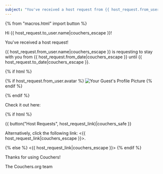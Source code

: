 ```yaml
---
subject: "You've received a host request from {{ host_request.from_user.name|couchers_escape }}!"
---
```


{% from "macros.html" import button %}

Hi {{ host_request.to_user.name|couchers_escape }}!

You've received a host request!

{{ host_request.from_user.name|couchers_escape }} is requesting to stay with you from {{ host_request.from_date|couchers_escape }} until {{ host_request.to_date|couchers_escape }}.

{% if html %}

{% if host_request.from_user.avatar %}
<img src="{{ host_request.from_user.avatar.thumbnail_url|couchers_escape }}" alt="Your Guest's Profile Picture" >
{% endif %}

{% endif %}

Check it out here:

{% if html %}

{{ button("Host Requests", host_request_link)|couchers_safe }}

Alternatively, click the following link: <{{ host_request_link|couchers_escape }}>.

{% else %}
<{{ host_request_link|couchers_escape }}>
{% endif %}

Thanks for using Couchers!

The Couchers.org team
